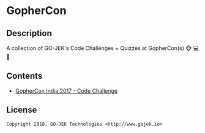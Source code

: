 # GopherCon 

## Description

A collection of GO-JEK's Code Challenges + Quizzes at GopherCon(s) 🐵 💻 🌮

## Contents

- [GopherCon India 2017 - Code Challenge](./India/2017/Code/Challenge.md)

## License

```
Copyright 2018, GO-JEK Technologies <http://www.gojek.io>
```
